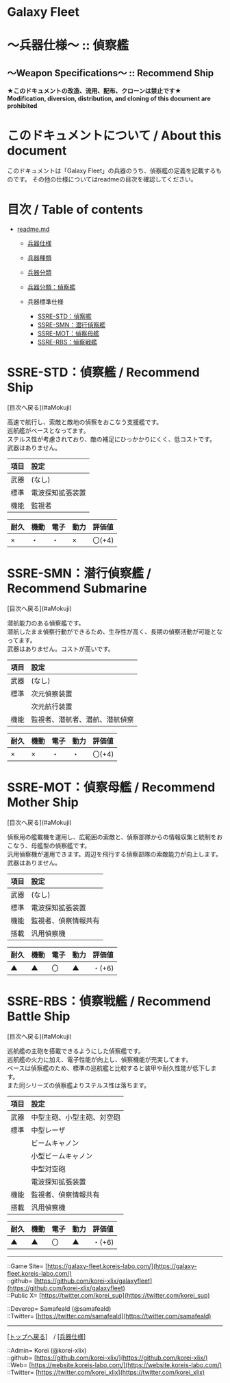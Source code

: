 # Galaxy Fleet
  
<h1>～兵器仕様～ :: 偵察艦</h1>  
<h2>～Weapon Specifications～ :: Recommend Ship</h2>  
  

**★このドキュメントの改造、流用、配布、クローンは禁止です★**  
    **Modification, diversion, distribution, and cloning of this document are prohibited**  
  

<h1 id="aHowto">このドキュメントについて / About this document</h1>  
このドキュメントは「Galaxy Fleet」の兵器のうち、偵察艦の定義を記載するものです。  
その他の仕様についてはreadmeの目次を確認してください。  
  





<h1 id="aMokuji">目次 / Table of contents</h1>  

* [readme.md](/readme.md)
  * [兵器仕様](../readme.md)
  * [兵器種類](../../strategypart/readme.md#aUnitKind)
  * [兵器分類](../readme.md#aUnitClass)

  * [兵器分類：偵察艦](../readme.md#aRecommendShip)

  * 兵器標準仕様
    * [SSRE-STD：偵察艦](#aRecommendShip)
    * [SSRE-SMN：潜行偵察艦](#aRecommendSubmarine)
    * [SSRE-MOT：偵察母艦](#aRecommendMotherShip)
    * [SSRE-RBS：偵察戦艦](#aRecommendBattleShip)
  





<h1 id="aRecommendShip">SSRE-STD：偵察艦 / Recommend Ship</h1>  
  [目次へ戻る](#aMokuji)  
  

高速で航行し、索敵と敵地の偵察をおこなう支援艦です。  
巡航艦がベースとなってます。  
ステルス性が考慮されており、敵の補足にひっかかりにくく、低コストです。  
武器はありません。  

|項目  |設定  |
|:--|:--|
|武器  |(なし)  |
|標準  |電波探知拡張装置  |
|機能  |監視者  |

|耐久  |機動  |電子  |動力  |評価値    |
|:--|:--|:--|:--|:--|
| ×   | ・   | ・   | ×   | 〇(+4)   |
  





<h1 id="aRecommendSubmarine">SSRE-SMN：潜行偵察艦 / Recommend Submarine</h1>  
  [目次へ戻る](#aMokuji)  
  

潜航能力のある偵察艦です。  
潜航したまま偵察行動ができるため、生存性が高く、長期の偵察活動が可能となってます。  
武器はありません。コストが高いです。  

|項目  |設定  |
|:--|:--|
|武器  |(なし)  |
|標準  |次元偵察装置  |
|      |次元航行装置  |
|機能  |監視者、潜航者、潜航、潜航偵察  |

|耐久  |機動  |電子  |動力  |評価値    |
|:--|:--|:--|:--|:--|
| ×   | ×   | ・   | ・   | 〇(+4)   |
  





<h1 id="aRecommendMotherShip">SSRE-MOT：偵察母艦 / Recommend Mother Ship</h1>  
  [目次へ戻る](#aMokuji)  
  

偵察用の艦載機を運用し、広範囲の索敵と、偵察部隊からの情報収集と統制をおこなう、母艦型の偵察艦です。  
汎用偵察機が運用できます。周辺を飛行する偵察部隊の索敵能力が向上します。  
武器はありません。  

|項目  |設定  |
|:--|:--|
|武器  |(なし)  |
|標準  |電波探知拡張装置  |
|機能  |監視者、偵察情報共有  |
|搭載  |汎用偵察機  |

|耐久  |機動  |電子  |動力  |評価値    |
|:--|:--|:--|:--|:--|
| ▲   | ▲   | 〇   | ▲   | ・(+6)   |
  





<h1 id="aRecommendBattleShip">SSRE-RBS：偵察戦艦 / Recommend Battle Ship</h1>  
  [目次へ戻る](#aMokuji)  
  

巡航艦の主砲を搭載できるようにした偵察艦です。  
巡航艦の火力に加え、電子性能が向上し、偵察機能が充実してます。  
ベースは偵察艦のため、標準の巡航艦と比較すると装甲や耐久性能が低下します。  
また同シリーズの偵察艦よりステルス性は落ちます。  

|項目  |設定  |
|:--|:--|
|武器  |中型主砲、小型主砲、対空砲  |
|標準  |中型レーザ  |
|      |ビームキャノン  |
|      |小型ビームキャノン  |
|      |中型対空砲  |
|      |電波探知拡張装置  |
|機能  |監視者、偵察情報共有  |
|搭載  |汎用偵察機  |

|耐久  |機動  |電子  |動力  |評価値    |
|:--|:--|:--|:--|:--|
| ▲   | ▲   | 〇   | ▲   | ・(+6)   |
  





***
::Game Site= [https://galaxy-fleet.koreis-labo.com/](https://galaxy-fleet.koreis-labo.com/)  
::github= [https://github.com/korei-xlix/galaxyfleet](https://github.com/korei-xlix/galaxyfleet)  
::Public X= [https://twitter.com/korei_sup](https://twitter.com/korei_sup)  
  
::Deverop= Samafeald (@samafeald)  
::Twitter= [https://twitter.com/samafeald](https://twitter.com/samafeald)  
  

***
[[トップへ戻る]](/readme.md)　/
[[兵器仕様]](/galaxyfleet_doc/unit/readme.md)  
  
::Admin= Korei (@korei-xlix)  
::github= [https://github.com/korei-xlix/](https://github.com/korei-xlix/)  
::Web= [https://website.koreis-labo.com/](https://website.koreis-labo.com/)  
::Twitter= [https://twitter.com/korei_xlix](https://twitter.com/korei_xlix)  
